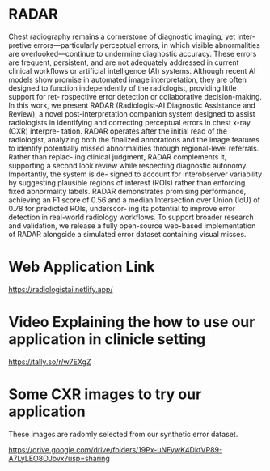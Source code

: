 # RADAR
Chest radiography remains a cornerstone of diagnostic imaging, yet inter-
pretive errors—particularly perceptual errors, in which visible abnormalities
are overlooked—continue to undermine diagnostic accuracy. These errors
are frequent, persistent, and are not adequately addressed in current clinical
workflows or artificial intelligence (AI) systems. Although recent AI models
show promise in automated image interpretation, they are often designed
to function independently of the radiologist, providing little support for ret-
rospective error detection or collaborative decision-making. In this work,
we present RADAR (Radiologist-AI Diagnostic Assistance and Review), a
novel post-interpretation companion system designed to assist radiologists in
identifying and correcting perceptual errors in chest x-ray (CXR) interpre-
tation. RADAR operates after the initial read of the radiologist, analyzing
both the finalized annotations and the image features to identify potentially
missed abnormalities through regional-level referrals. Rather than replac-
ing clinical judgment, RADAR complements it, supporting a second look
review while respecting diagnostic autonomy. Importantly, the system is de-
signed to account for interobserver variability by suggesting plausible regions
of interest (ROIs) rather than enforcing fixed abnormality labels. RADAR
demonstrates promising performance, achieving an F1 score of 0.56 and a
median Intersection over Union (IoU) of 0.78 for predicted ROIs, underscor-
ing its potential to improve error detection in real-world radiology workflows.
To support broader research and validation, we release a fully open-source
web-based implementation of RADAR alongside a simulated error dataset
containing visual misses.

# Web Application Link

https://radiologistai.netlify.app/ 

# Video Explaining the how to use our application in clinicle setting

https://tally.so/r/w7EXgZ

# Some CXR images to try our application 

These images are radomly selected from our synthetic error dataset.

https://drive.google.com/drive/folders/19Px-uNFywK4DktVP89-A7LyLEO8OJovx?usp=sharing

